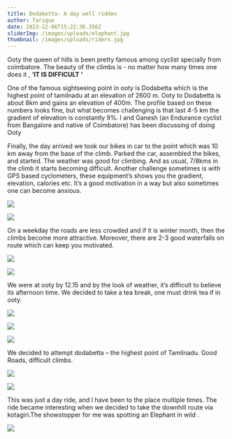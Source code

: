 ```yaml
---
title: Dodabetta- A day well ridden
author: Tarique
date: 2023-12-06T15:22:36.356Z
sliderImg: /images/uploads/elephant.jpg
thumbnail: /images/uploads/riders.jpg
---
```

Ooty the queen of hills is been pretty famous among cyclist specially from coimbatore. The beauty of the climbs is - no matter how many times one does it , **‘IT IS DIFFICULT ‘**

One of the famous sightseeing point in ooty is Dodabetta which is the highest point of tamilnadu at an elevation of 2600 m. Ooty to Dodabetta is about 8km and gains an elevation of 400m. The profile based on these numbers looks fine, but what becomes challenging is that last 4-5 km the gradient of elevation is constantly 9%. I and Ganesh (an Endurance cyclist from Bangalore and native of Coimbatore) has been discussing of doing Ooty

Finally, the day arrived we took our bikes in car to the point which was 10 km away from the base of the climb. Parked the car, assembled the bikes, and started. The weather was good for climbing. And as usual, 7/8kms in the climb it starts becoming difficult. Another challenge sometimes is with GPS based cyclometers, these equipment’s shows you the gradient, elevation, calories etc. It’s a good motivation in a way but also sometimes one can become anxious.

![](/images/uploads/img_2684.jpg)

![](/images/uploads/img_2668.jpg)

On a weekday the roads are less crowded and if it is winter month, then the climbs become more attractive. Moreover, there are 2-3 good waterfalls on route which can keep you motivated.

![](/images/uploads/07148a0a-e405-4bd3-8838-865d729b5baa.jpg)

![](/images/uploads/downhill-kotagiri.jpg)

We were at ooty by 12.15 and by the look of weather, it’s difficult to believe its afternoon time. We decided to take a tea break, one must drink tea if in ooty.

![](/images/uploads/dodabetta-2.jpg)

![](/images/uploads/bikes.jpg)

![](/images/uploads/img_2725.jpg)

We decided to attempt dodabetta – the highest point of Tamilnadu. Good Roads, difficult climbs.

![](/images/uploads/img_2706.jpg)

![](/images/uploads/img_2742.jpg)

This was just a day ride, and I have been to the place multiple times. The ride became interesting when we decided to take the downhill route via kotagiri.The showstopper for me was spotting an Elephant in wild .

![](/images/uploads/elephant.jpg)